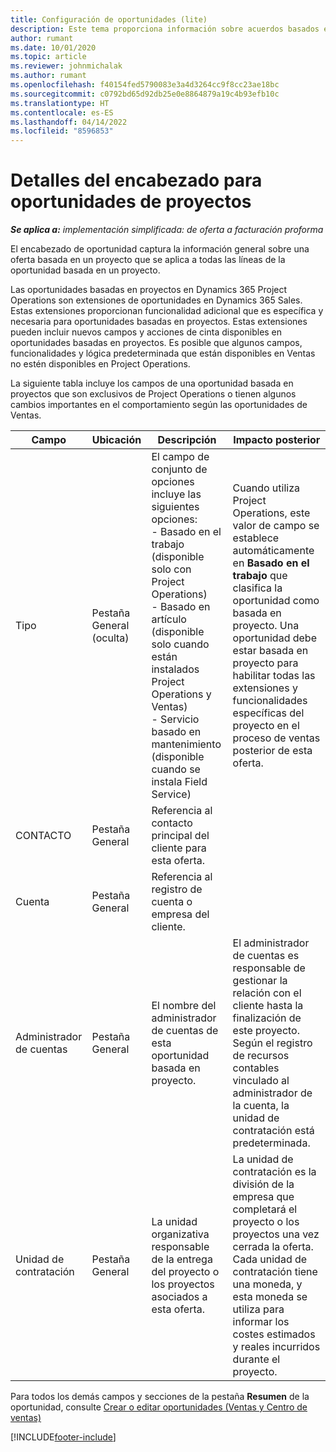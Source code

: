 ```yaml
---
title: Configuración de oportunidades (lite)
description: Este tema proporciona información sobre acuerdos basados en proyectos y líneas de oportunidades basadas en proyectos.
author: rumant
ms.date: 10/01/2020
ms.topic: article
ms.reviewer: johnmichalak
ms.author: rumant
ms.openlocfilehash: f40154fed5790083e3a4d3264cc9f8cc23ae18bc
ms.sourcegitcommit: c0792bd65d92db25e0e8864879a19c4b93efb10c
ms.translationtype: HT
ms.contentlocale: es-ES
ms.lasthandoff: 04/14/2022
ms.locfileid: "8596853"
---
```

# <a name="header-details-for-project-opportunities"></a>Detalles del encabezado para oportunidades de proyectos

_**Se aplica a:** implementación simplificada: de oferta a facturación proforma_

El encabezado de oportunidad captura la información general sobre una oferta basada en un proyecto que se aplica a todas las líneas de la oportunidad basada en un proyecto.

Las oportunidades basadas en proyectos en Dynamics 365 Project Operations son extensiones de oportunidades en Dynamics 365 Sales. Estas extensiones proporcionan funcionalidad adicional que es específica y necesaria para oportunidades basadas en proyectos. Estas extensiones pueden incluir nuevos campos y acciones de cinta disponibles en oportunidades basadas en proyectos. Es posible que algunos campos, funcionalidades y lógica predeterminada que están disponibles en Ventas no estén disponibles en Project Operations.

La siguiente tabla incluye los campos de una oportunidad basada en proyectos que son exclusivos de Project Operations o tienen algunos cambios importantes en el comportamiento según las oportunidades de Ventas.

| **Campo** | **Ubicación** | **Descripción** | **Impacto posterior** |
| --- | --- | --- | --- |
| Tipo | Pestaña General (oculta) | El campo de conjunto de opciones incluye las siguientes opciones:</br>- Basado en el trabajo (disponible solo con Project Operations)</br>- Basado en artículo (disponible solo cuando están instalados Project Operations y Ventas)</br>- Servicio basado en mantenimiento (disponible cuando se instala Field Service) | Cuando utiliza Project Operations, este valor de campo se establece automáticamente en **Basado en el trabajo** que clasifica la oportunidad como basada en proyecto. Una oportunidad debe estar basada en proyecto para habilitar todas las extensiones y funcionalidades específicas del proyecto en el proceso de ventas posterior de esta oferta. |
| CONTACTO | Pestaña General | Referencia al contacto principal del cliente para esta oferta. | |
| Cuenta | Pestaña General | Referencia al registro de cuenta o empresa del cliente. | |
| Administrador de cuentas | Pestaña General | El nombre del administrador de cuentas de esta oportunidad basada en proyecto. | El administrador de cuentas es responsable de gestionar la relación con el cliente hasta la finalización de este proyecto. Según el registro de recursos contables vinculado al administrador de la cuenta, la unidad de contratación está predeterminada. |
| Unidad de contratación | Pestaña General | La unidad organizativa responsable de la entrega del proyecto o los proyectos asociados a esta oferta. | La unidad de contratación es la división de la empresa que completará el proyecto o los proyectos una vez cerrada la oferta. Cada unidad de contratación tiene una moneda, y esta moneda se utiliza para informar los costes estimados y reales incurridos durante el proyecto. |

Para todos los demás campos y secciones de la pestaña **Resumen** de la oportunidad, consulte [Crear o editar oportunidades (Ventas y Centro de ventas)](/dynamics365/sales-enterprise/create-edit-opportunity-sales)


[!INCLUDE[footer-include](../../includes/footer-banner.md)]
